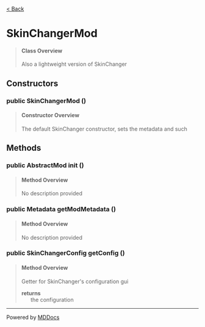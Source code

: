 [< Back](README.md)
# SkinChangerMod #
>#### Class Overview ####
>Also a lightweight version of SkinChanger
## Constructors ##
### public SkinChangerMod () ###
>#### Constructor Overview ####
>The default SkinChanger constructor, sets the metadata and such
>
## Methods ##
### public AbstractMod init () ###
>#### Method Overview ####
>No description provided
>
### public Metadata getModMetadata () ###
>#### Method Overview ####
>No description provided
>
### public SkinChangerConfig getConfig () ###
>#### Method Overview ####
>Getter for SkinChanger's configuration gui
>
>**returns**<br />
>&nbsp;&nbsp;&nbsp;&nbsp;&nbsp;&nbsp;the configuration
>

---
Powered by [MDDocs](https://github.com/VRCube/MDDocs)